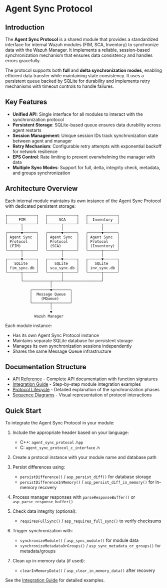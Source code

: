 # Agent Sync Protocol

## Introduction

The **Agent Sync Protocol** is a shared module that provides a standardized interface for internal Wazuh modules (FIM, SCA, Inventory) to synchronize data with the Wazuh Manager. It implements a reliable, session-based synchronization mechanism that ensures data consistency and handles errors gracefully.

The protocol supports both **full** and **delta synchronization modes**, enabling efficient data transfer while maintaining state consistency. It uses a persistent queue backed by SQLite for durability and implements retry mechanisms with timeout controls to handle failures.

## Key Features

- **Unified API**: Single interface for all modules to interact with the synchronization protocol
- **Persistent Storage**: SQLite-based queue ensures data durability across agent restarts
- **Session Management**: Unique session IDs track synchronization state between agent and manager
- **Retry Mechanism**: Configurable retry attempts with exponential backoff for network resilience
- **EPS Control**: Rate limiting to prevent overwhelming the manager with data
- **Multiple Sync Modes**: Support for full, delta, integrity check, metadata, and groups synchronization

## Architecture Overview

Each internal module maintains its own instance of the Agent Sync Protocol with dedicated persistent storage:

```
┌─────────────┐   ┌─────────────┐   ┌─────────────┐
│     FIM     │   │     SCA     │   │  Inventory  │
└──────┬──────┘   └──────┬──────┘   └──────┬──────┘
       │                 │                 │
┌──────▼──────┐   ┌──────▼──────┐   ┌──────▼──────┐
│ Agent Sync  │   │ Agent Sync  │   │ Agent Sync  │
│ Protocol    │   │ Protocol    │   │ Protocol    │
│ (FIM)       │   │ (SCA)       │   │ (Inventory) │
└──────┬──────┘   └──────┬──────┘   └──────┬──────┘
       │                 │                 │
┌──────▼──────┐   ┌──────▼──────┐   ┌──────▼──────┐
│   SQLite    │   │   SQLite    │   │   SQLite    │
│ fim_sync.db │   │ sca_sync.db │   │ inv_sync.db │
└──────┬──────┘   └──────┬──────┘   └──────┬──────┘
       │                 │                 │
       └────────────┬────┴─────────────────┘
                    │
           ┌────────▼────────┐
           │  Message Queue  │
           │    (MQueue)     │
           └────────┬────────┘
                    │
                    ▼
             Wazuh Manager
```

Each module instance:
- Has its own Agent Sync Protocol instance
- Maintains separate SQLite database for persistent storage
- Manages its own synchronization sessions independently
- Shares the same Message Queue infrastructure

## Documentation Structure

- [API Reference](api-reference.md) - Complete API documentation with function signatures
- [Integration Guide](integration-guide.md) - Step-by-step module integration examples
- [Protocol Lifecycle](lifecycle.md) - Detailed explanation of the synchronization phases
- [Sequence Diagrams](sequence-diagrams.md) - Visual representation of protocol interactions

## Quick Start

To integrate the Agent Sync Protocol in your module:

1. Include the appropriate header based on your language:
   - C++: `agent_sync_protocol.hpp`
   - C: `agent_sync_protocol_c_interface.h`

2. Create a protocol instance with your module name and database path

3. Persist differences using:
   - `persistDifference()` / `asp_persist_diff()` for database storage
   - `persistDifferenceInMemory()` / `asp_persist_diff_in_memory()` for in-memory recovery

4. Process manager responses with `parseResponseBuffer()` or `asp_parse_response_buffer()`

5. Check data integrity (optional):
   - `requiresFullSync()` / `asp_requires_full_sync()` to verify checksums

6. Trigger synchronization with:
   - `synchronizeModule()` / `asp_sync_module()` for module data
   - `synchronizeMetadataOrGroups()` / `asp_sync_metadata_or_groups()` for metadata/groups

7. Clean up in-memory data (if used):
   - `clearInMemoryData()` / `asp_clear_in_memory_data()` after recovery

See the [Integration Guide](integration-guide.md) for detailed examples.
